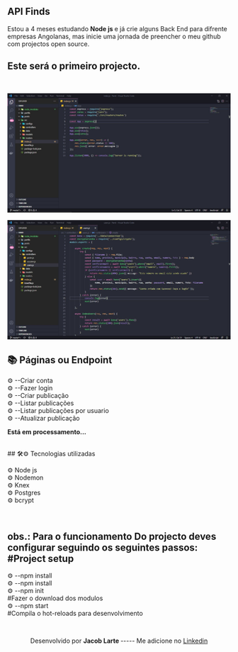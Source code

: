 ## API Finds 
Estou a 4 meses estudando <b> Node js </b>  e já crie  alguns Back End para difrente empresas Angolanas, mas inicie uma jornada de preencher o meu github com projectos open source.
## Este será o primeiro projecto.
<br>

![Screen index](https://github.com/Jacob-dvlp/api-finds/blob/master/index.jpg)

![user](https://github.com/Jacob-dvlp/api-finds/blob/master/user.jpg)

## 📚 Páginas  ou Endpoint
 ⚙ --Criar conta <br>
 ⚙ --Fazer login <br>
 ⚙ --Criar publicação <br>
 ⚙ --Listar publicações <br>
 ⚙ --Listar publicações por  usuario<br>
 ⚙ --Atualizar publicação<br>

<b>Está em processamento...</b>





<br>
## 🛠⚙ Tecnologias utilizadas
 
⚙ Node js <br>
⚙ Nodemon <br>
⚙ Knex  <br>
⚙ Postgres <br>
⚙ bcrypt <br>

<br>

 ## obs.: Para o funcionamento Do projecto deves configurar seguindo os seguintes passos: #Project setup
 
 ⚙ --npm install <br>
 ⚙ --npm install <br>
 ⚙ --npm init <br>
 #Fazer o download dos modulos <br>
 ⚙ --npm start <br>
 #Compila o hot-reloads para desenvolvimento
 
 
 <br>
 
  <p align=center > Desenvolvido por  <b> Jacob Larte </b>  ----- Me adicione no <a href="https://www.linkedin.com/in/jacob-lartes/">Linkedin</a> </p>
 


 
